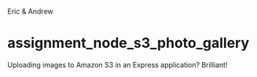 Eric & Andrew 

# assignment_node_s3_photo_gallery
Uploading images to Amazon S3 in an Express application? Brilliant!
